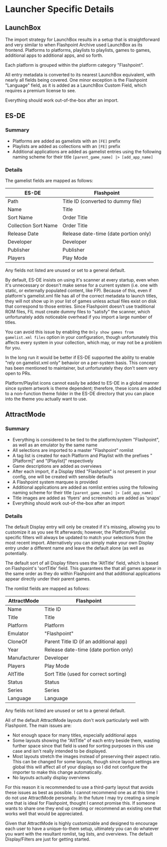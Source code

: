 # Launcher Specific Details

## LaunchBox

The import strategy for LaunchBox results in a setup that is straightforward and very similar to when Flashpoint Archive used LaunchBox as its frontend. Platforms to platforms, playlists to playlists, games to games, additional apps to additional apps, and so forth.

Each platform is grouped within the platform category "Flashpoint".

All entry metadata is converted to its nearest LaunchBox equivalent, with nearly all fields being covered. One minor exception is the Flashpoint "Language" field, as it is added as a LaunchBox Custom Field, which requires a premium license to see.

Everything should work out-of-the-box after an import.

## ES-DE

### Summary
- Platforms are added as gamelists with an `[FE]` prefix
- Playlists are added as collections with an `[FE]` prefix
 - Additional applications are added as gamelist entries using the following naming scheme for their title `[parent_game_name] |> [add_app_name]`

### Details

The gamelist fields are mapped as follows:

| ES-DE                | Flashpoint                            |
|----------------------|---------------------------------------|
| Path                 | Title ID (converted to dummy file)    |
| Name                 | Title                                 |
| Sort Name            | Order Title                           |
| Collection Sort Name | Order Title                           |
| Release Date         | Release date-time (date portion only) |
| Developer            | Developer                             |
| Publisher            | Publisher                             |
| Players              | Play Mode                             |

Any fields not listed are unused or set to a general default.

By default, ES-DE insists on using it's scanner at every startup, even when it's unnecessary or doesn't make sense for a current system (i.e. one with static, or externally populated content, like FP). Because of this, even if platform's gamelist.xml file has all of the correct metadata to launch titles, they will not show up in your list of games unless actual files exist on disk that correspond to those entries. Since Flashpoint doesn't use traditional ROM files, FIL must create dummy files to "satisfy" the scanner, which unfortunately adds noticeable overhead if you import a large number of titles.

You can avoid this issue by enabling the `Only show games from gamelist.xml files` option in your configuration, though unfortunately this affects every system in your collection, which may, or may not be a problem for you.

In the long run it would be better if ES-DE supported the ability to enable "rely on gamelist.xml only" behavior on a per-system basis. This concept has been mentioned to maintainer, but unfortunately they don't seem very open to PRs.

Platform/Playlist icons cannot easily be added to ES-DE in a global manner since system artwork is theme dependent; therefore, these icons are added to a non-function theme folder in the ES-DE directory that you can place into the theme you actually want to use.


## AttractMode

### Summary
 - Everything is considered to be tied to the platform/system "Flashpoint", as well as an emulator by the same name
 - All selections are imported to a master "Flashpoint" romlist
 - A tag list is created for each Platform and Playlist with the prefixes "[Platform]" and "[Playlist]" respectively
 - Game descriptions are added as overviews
 - After each import, if a Display titled "Flashpoint" is not present in your config, one will be created with sensible defaults
 - A Flashpoint system marquee is provided
 - Additional applications are added as romlist entries using the following naming scheme for their title `[parent_game_name] |> [add_app_name]`
 - Title images are added as 'flyers' and screenshots are added as 'snaps'
 - Everything should work out-of-the-box after an import

### Details

The default Display entry will only be created if it's missing, allowing you to customize it as you see fit afterwards; however, the Platform/Playlist specific filters will always be updated to match your selections from the most recent import. Alternatively you can simply make your own Display entry under a different name and leave the default alone (as well as potentially.

The default sort of all Display filters uses the 'AltTitle' field, which is based on Flashpoint's 'sortTitle' field. This guarantees the that all games appear in the same order as they do within Flashpoint and that  additional applications appear directly under their parent games.

The romlist fields are mapped as follows:

| AttractMode  | Flashpoint                             |
|--------------|----------------------------------------|
| Name         | Title ID                               |
| Title        | Title                                  |
| Platform     | Platform                               |
| Emulator     | "Flashpoint"                           |
| CloneOf      | Parent Title ID (if an additional app) |
| Year         | Release date-time (date portion only)  |
| Manufacturer | Developer                              |
| Players      | Play Mode                              |
| AltTitle     | Sort Title (used for correct sorting)  |
| Status       | Status                                 |
| Series       | Series                                 |
| Language     | Language                               |

Any fields not listed are unused or set to a general default.

All of the default AttractMode layouts don't work particularly well with Flashpoint. The main issues are:

 - Not enough space for many titles, especially additional apps
 - Some layouts showing the "AltTitle" of each entry beside them, wasting further space since that field is used for sorting purposes in this use case and isn't really intended to be displayed.
 - Most layouts stretch the images instead of preserving their aspect ratio. This can be changed for some layouts, though since layout settings are global this will affect all of your displays so I did not configure the importer to make this change automatically.
 - No layouts actually display overviews

For this reason it is recommended to use a third-party layout that avoids these issues as best as possible. I cannot recommend one as at this time I do not use AttractMode personally. In the future I may try creating a simple one that is ideal for Flashpoint, thought I cannot promise this. If someone wants to share one they end up creating or recommend an existing one that works well that would be appreciated.

Given that AttractMode is highly customizable and designed to encourage each user to have a unique-to-them setup, ultimately you can do whatever you want with the resultant romlist, tag lists, and overviews. The default Display/Filters are just for getting started.